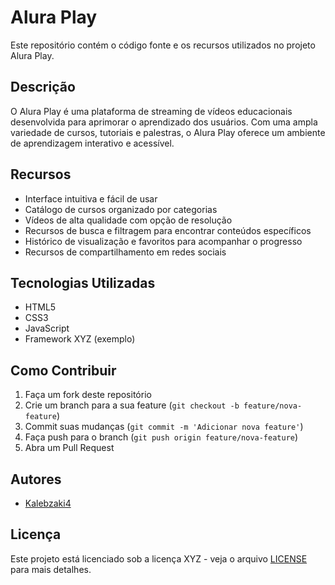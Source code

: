 # Alura Play

Este repositório contém o código fonte e os recursos utilizados no projeto Alura Play.

## Descrição

O Alura Play é uma plataforma de streaming de vídeos educacionais desenvolvida para aprimorar o aprendizado dos usuários. Com uma ampla variedade de cursos, tutoriais e palestras, o Alura Play oferece um ambiente de aprendizagem interativo e acessível.

## Recursos

- Interface intuitiva e fácil de usar
- Catálogo de cursos organizado por categorias
- Vídeos de alta qualidade com opção de resolução
- Recursos de busca e filtragem para encontrar conteúdos específicos
- Histórico de visualização e favoritos para acompanhar o progresso
- Recursos de compartilhamento em redes sociais

## Tecnologias Utilizadas

- HTML5
- CSS3
- JavaScript
- Framework XYZ (exemplo)

## Como Contribuir

1. Faça um fork deste repositório
2. Crie um branch para a sua feature (`git checkout -b feature/nova-feature`)
3. Commit suas mudanças (`git commit -m 'Adicionar nova feature'`)
4. Faça push para o branch (`git push origin feature/nova-feature`)
5. Abra um Pull Request

## Autores

- [Kalebzaki4](https://github.com/kalebzaki4)

## Licença

Este projeto está licenciado sob a licença XYZ - veja o arquivo [LICENSE](LICENSE) para mais detalhes.
